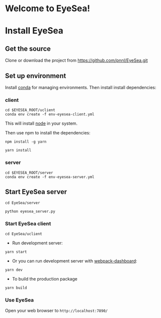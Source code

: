 # Welcome to EyeSea!
# Install EyeSea

## Get the source
Clone  or download the project from 
https://github.com/pnnl/EyeSea.git


## Set up environment
Install [conda](https://docs.conda.io/en/latest/miniconda.html) for managing environments.
Then install install dependencies:
### client
```
cd $EYESEA_ROOT/uclient
conda env create -f env-eyesea-client.yml
```
This will install  [node](https://nodejs.org/en/)  in your system.

Then use npm to install the dependencies:
```
npm install -g yarn
```
```
yarn install
```

### server

```
cd $EYESEA_ROOT/server
conda env create -f env-eyesea-server.yml
``````


## Start EyeSea server

```
cd EyeSea/server

python eyesea_server.py 
```

### Start EyeSea client

```
cd EyeSea/uclient
```

* Run development server:

```
yarn start
```

* Or you can run development server with [webpack-dashboard](https://github.com/FormidableLabs/webpack-dashboard):

```
yarn dev
```


* To build the production package

```
yarn build
```

### Use EyeSea 
Open your web browser to `http://localhost:7890/`

<!--stackedit_data:
eyJoaXN0b3J5IjpbLTE5MjE0MTY3MDgsMTA4MzczNjU0OSwtNj
kzMzMzOTMxXX0=
-->
